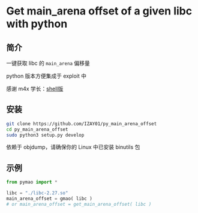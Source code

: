 # Get main_arena offset of a given libc with python 

##

## 简介

一键获取 libc 的 `main_arena` 偏移量

python 版本方便集成于 exploit 中

感谢 m4x 学长：[shell版](https://github.com/bash-c/main_arena_offset)

##

## 安装

```sh
git clone https://github.com/IZAY01/py_main_arena_offset
cd py_main_arena_offset
sudo python3 setup.py develop
```
依赖于 objdump，请确保你的 Linux 中已安装 binutils 包

## 

## 示例

```python
from pymao import *

libc = "./libc-2.27.so"
main_arena_offset = gmao( libc )
# or main_arena_offset = get_main_arena_offset( libc ) 
```


